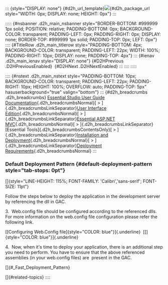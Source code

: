 ::: {style="DISPLAY: none"}
[](ms-xhelp:///?Id=d2h_url_template){#d2h_url_template}![](!package_url!){#d2h_package_url style="WIDTH: 0px; DISPLAY: none; HEIGHT: 0px"}
:::

::::: {#nsbanner .d2h_main_nsbanner style="BORDER-BOTTOM: #999999 1px solid; POSITION: relative; PADDING-BOTTOM: 0px; BACKGROUND-COLOR: transparent; PADDING-LEFT: 0px; PADDING-RIGHT: 0px; DISPLAY: none; BORDER-TOP: #999999 1px solid; PADDING-TOP: 0px; LEFT: 0px"}
:::: {#TitleRow .d2h_main_titlerow style="PADDING-BOTTOM: 4px; BACKGROUND-COLOR: transparent; PADDING-LEFT: 22px; WIDTH: 100%; PADDING-RIGHT: 10px; DISPLAY: none; PADDING-TOP: 4px"}
::: {#ienav .d2h_main_ienav style="DISPLAY: none"}
[](ms-xhelp:///?Id=748ebe78-e241-4cc9-8dc7-8377086be7d6){#D2HPrevious .D2HPreviousEnabled}  [](ms-xhelp:///?Id=d800ee0f-b37e-4ec9-98f6-ac39eb1f2d72){#D2HNext .D2HNextEnabled}
:::
::::
:::::

:::: {#nstext .d2h_main_nstext style="PADDING-BOTTOM: 10px; BACKGROUND-COLOR: transparent; PADDING-LEFT: 22px; PADDING-RIGHT: 10px; HEIGHT: 100%; OVERFLOW: auto; PADDING-TOP: 5px" hasuserbackground="true" valign="bottom"}
::: {#d2h_breadcrumbs .d2h_breadcrumbs}
[Essential Studio User Guide Documentation](ms-xhelp:///?Id=12457748-09e3-4d74-a240-8e049cedf030){.d2h_breadcrumbsNormal}[ \> ]{.d2h_breadcrumbsLinkSeparator}[User Interface Edition](ms-xhelp:///?Id=c29296b7-531c-413b-a0ec-488ca1f7f669){.d2h_breadcrumbsNormal}[ \> ]{.d2h_breadcrumbsLinkSeparator}[Essential ASP.NET MVC](ms-xhelp:///?Id=4b14e7d1-65c4-4f67-b1aa-2c37709905a5){.d2h_breadcrumbsNormal}[ \> ]{.d2h_breadcrumbsLinkSeparator}[Essential Tools]{.d2h_breadcrumbsContentsOnly}[ \> ]{.d2h_breadcrumbsLinkSeparator}[Installation and Deployment](ms-xhelp:///?Id=cd89e30d-2315-407f-8b24-e1aa09c0d493){.d2h_breadcrumbsNormal}[ \> ]{.d2h_breadcrumbsLinkSeparator}[Deployment Requirements](ms-xhelp:///?Id=748ebe78-e241-4cc9-8dc7-8377086be7d6){.d2h_breadcrumbsNormal}
:::

### Default Deployment Pattern {#default-deployment-pattern style="tab-stops: 0pt"}

[]{style="LINE-HEIGHT: 115%; FONT-FAMILY: 'Calibri','sans-serif'; FONT-SIZE: 11pt"} 

Follow the steps below to deploy the application in the development server by referencing the dll in GAC.

3.  Web.config file should be configured according to the referenced dlls. For more information on the web.config file configuration please refer the following link.

[[Configuring Web.Config file]{style="COLOR: blue"}]{.underline}  [[]{style="COLOR: blue"}]{.underline}

4.  Now, when it\'s time to deploy your application, there is an additional step you need to perform. You have to ensure that the above referenced assemblies (in your web.config files) are  present in the GAC.

[]{#_Fast_Deployment_Pattern} 

[]{#related-topics}
::::
